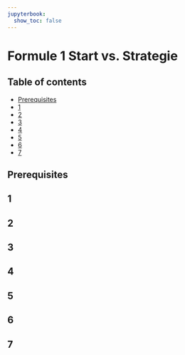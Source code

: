 ```yaml
---
jupyterbook:
  show_toc: false
---
```


# Formule 1 Start vs. Strategie

## Table of contents
- [Prerequisites](#pre)
- [1](#s1)
- [2](#s2)
- [3](#s2)
- [4](#s4)
- [5](#s5)
- [6](#s5)
- [7](#s7)

## Prerequisites
<a name="pre"></a>

## 1
<a name="s1"></a>

## 2
<a name="s2"></a>

## 3
<a name="s3"></a>

## 4
<a name="s4"></a>

## 5
<a name="s5"></a>

## 6
<a name="s6"></a>

## 7
<a name="s7"></a>
